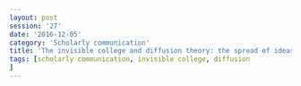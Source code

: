 ```yaml
--- 
layout: post 
session: '27' 
date: '2016-12-05' 
category: 'Scholarly communication' 
title: 'The invisible college and diffusion theory: the spread of ideas' 
tags: [scholarly communication, invisible college, diffusion
] 
--- 
```


<excerpt/>
